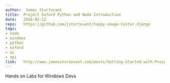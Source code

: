 ```yaml
---	
author:  James Sturtevant
title:	Project Oxford Python and Node Introduction
date:	2016-02-12
repo:	https://github.com/jsturtevant/happy-image-tester-django 
tags:	
- node
- windows 
- python 
- oxford
- ai 
- api 
link:	http://www.jamessturtevant.com/posts/Getting-Started-with-Project-Oxford-Machine-Learning-Apis-and-Deployment-on-Azure
---	
```

Hands on Labs for Windows Devs 

